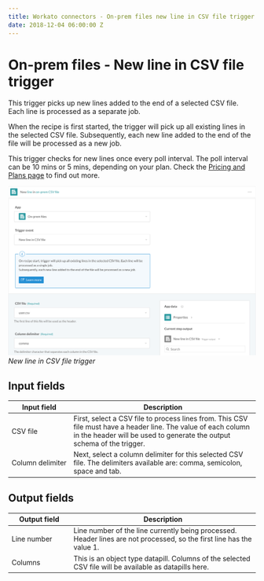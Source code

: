 ```yaml
---
title: Workato connectors - On-prem files new line in CSV file trigger
date: 2018-12-04 06:00:00 Z
---
```


# On-prem files - New line in CSV file trigger

This trigger picks up new lines added to the end of a selected CSV file. Each line is processed as a separate job.

When the recipe is first started, the trigger will pick up all existing lines in the selected CSV file. Subsequently, each new line added to the end of the file will be processed as a new job.

This trigger checks for new lines once every poll interval. The poll interval can be 10 mins or 5 mins, depending on your plan. Check the [Pricing and Plans page](https://www.workato.com/pricing?audience=general) to find out more.

![New line in CSV file trigger](/assets/images/connectors/on-prem-files/new-line-trigger.png)
*New line in CSV file trigger*

## Input fields

<table class="unchanged rich-diff-level-one">
  <thead>
    <tr>
        <th width='25%'>Input field</th>
        <th>Description</th>
    </tr>
  </thead>
  <tbody>
    <tr>
      <td>CSV file</td>
      <td>
        First, select a CSV file to process lines from. This CSV file must have a header line. The value of each column in the header will be used to generate the output schema of the trigger.
      </td>
    </tr>
    <tr>
      <td>Column delimiter</td>
      <td>
        Next, select a column delimiter for this selected CSV file. The delimiters available are: comma, semicolon, space and tab.
      </td>
    </tr>
  </tbody>
</table>

## Output fields

<table class="unchanged rich-diff-level-one">
  <thead>
    <tr>
        <th width='25%'>Output field</th>
        <th>Description</th>
    </tr>
  </thead>
  <tbody>
    <tr>
      <td>Line number</td>
      <td>Line number of the line currently being processed. Header lines are not processed, so the first line has the value 1.</td>
    </tr>
    <tr>
      <td>Columns</td>
      <td>This is an object type datapill. Columns of the selected CSV file will be available as datapills here.</td>
    </tr>
  </tbody>
</table>
